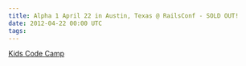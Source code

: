 ```yaml
---
title: Alpha 1 April 22 in Austin, Texas @ RailsConf - SOLD OUT!
date: 2012-04-22 00:00 UTC
tags:
---
```

[Kids Code Camp](http://kidscodecamp.com/events/alpha-1-april-22-in-austin-texas-railsconf-sold-out)